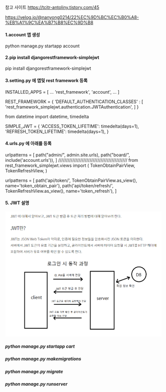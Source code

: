 참고 사이트
https://tcitr-antoliny.tistory.com/45

https://velog.io/@nanyong0214/22%EC%9D%BC%EC%B0%A8-%EB%A1%9C%EA%B7%B8%EC%9D%B8

#### 1.account 앱 생성

python manage.py startapp account

#### 2.pip install djangorestframework-simplejwt

pip install djangorestframework-simplejwt

#### 3.setting.py 에 앱및 rest framework 등록

INSTALLED_APPS = [
...
'rest_framework',
'account',
...
]

REST_FRAMEWORK = {
'DEFAULT_AUTHENTICATION_CLASSES' : [
'rest_framework_simplejwt.authentication.JWTAuthentication',
]
}

from datetime import datetime, timedelta

SIMPLE_JWT = {
'ACCESS_TOKEN_LIFETIME': timedelta(days=1),
'REFRESH_TOKEN_LIFETIME': timedelta(days=1),
}

#### 4.urls.py 에 아래를 등록

urlpatterns = [
path("admin/", admin.site.urls),
path("board/", include('account.urls')),
]
////////////////////////////////////////////
from rest_framework_simplejwt.views import (
TokenObtainPairView,
TokenRefreshView,
)

urlpatterns = [
path('api/token/', TokenObtainPairView.as_view(), name='token_obtain_pair'),
path('api/token/refresh/', TokenRefreshView.as_view(), name='token_refresh'),
]

#### 5. JWT 설명

![alt text](image-1.png)

##### python manage.py startapp cart

##### python manage.py makemigrations

##### python manage.py migrate

##### python manage.py runserver
